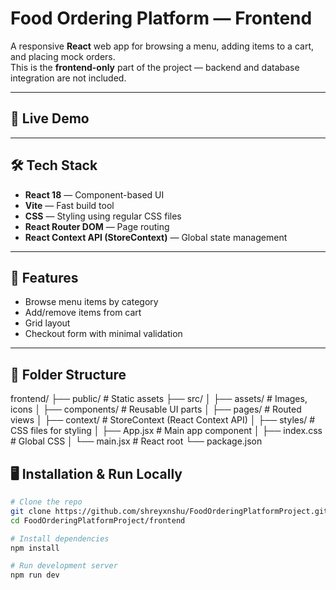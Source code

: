 #  Food Ordering Platform — Frontend

A responsive **React** web app for browsing a menu, adding items to a cart, and placing mock orders.  
This is the **frontend-only** part of the project — backend and database integration are not included.

---

## 🚀 Live Demo



---

## 🛠 Tech Stack

- **React 18** — Component-based UI
- **Vite** — Fast build tool
- **CSS** — Styling using regular CSS files
- **React Router DOM** — Page routing
- **React Context API (StoreContext)** — Global state management


---

## 📂 Features

- Browse menu items by category
- Add/remove items from cart
- Grid layout
- Checkout form with minimal validation


---

## 📂 Folder Structure
frontend/
├── public/ # Static assets
├── src/
│ ├── assets/ # Images, icons
│ ├── components/ # Reusable UI parts
│ ├── pages/ # Routed views
│ ├── context/ # StoreContext (React Context API)
│ ├── styles/ # CSS files for styling
│ ├── App.jsx # Main app component
│ ├── index.css # Global CSS
│ └── main.jsx # React root
└── package.json

## 🖥️ Installation & Run Locally

```bash
# Clone the repo
git clone https://github.com/shreyxnshu/FoodOrderingPlatformProject.git
cd FoodOrderingPlatformProject/frontend

# Install dependencies
npm install

# Run development server
npm run dev
